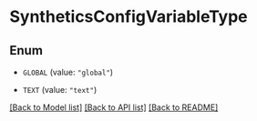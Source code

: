 # SyntheticsConfigVariableType

## Enum

- `GLOBAL` (value: `"global"`)

- `TEXT` (value: `"text"`)

[[Back to Model list]](../README.md#documentation-for-models) [[Back to API list]](../README.md#documentation-for-api-endpoints) [[Back to README]](../README.md)
